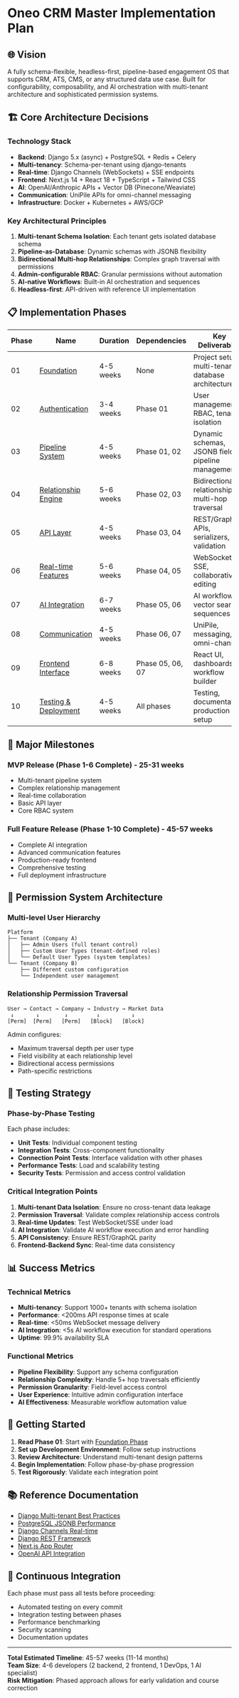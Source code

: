 # Oneo CRM Master Implementation Plan

## 🌐 Vision
A fully schema-flexible, headless-first, pipeline-based engagement OS that supports CRM, ATS, CMS, or any structured data use case. Built for configurability, composability, and AI orchestration with multi-tenant architecture and sophisticated permission systems.

## 🏗️ Core Architecture Decisions

### Technology Stack
- **Backend**: Django 5.x (async) + PostgreSQL + Redis + Celery
- **Multi-tenancy**: Schema-per-tenant using django-tenants
- **Real-time**: Django Channels (WebSockets) + SSE endpoints
- **Frontend**: Next.js 14 + React 18 + TypeScript + Tailwind CSS
- **AI**: OpenAI/Anthropic APIs + Vector DB (Pinecone/Weaviate)
- **Communication**: UniPile APIs for omni-channel messaging
- **Infrastructure**: Docker + Kubernetes + AWS/GCP

### Key Architectural Principles
1. **Multi-tenant Schema Isolation**: Each tenant gets isolated database schema
2. **Pipeline-as-Database**: Dynamic schemas with JSONB flexibility
3. **Bidirectional Multi-hop Relationships**: Complex graph traversal with permissions
4. **Admin-configurable RBAC**: Granular permissions without automation
5. **AI-native Workflows**: Built-in AI orchestration and sequences
6. **Headless-first**: API-driven with reference UI implementation

## 📋 Implementation Phases

| Phase | Name | Duration | Dependencies | Key Deliverables |
|-------|------|----------|--------------|------------------|
| 01 | [Foundation](./Phase-01-Foundation.md) | 4-5 weeks | None | Project setup, multi-tenancy, database architecture |
| 02 | [Authentication](./Phase-02-Authentication.md) | 3-4 weeks | Phase 01 | User management, RBAC, tenant isolation |
| 03 | [Pipeline System](./Phase-03-Pipeline-System.md) | 4-5 weeks | Phase 01, 02 | Dynamic schemas, JSONB fields, pipeline management |
| 04 | [Relationship Engine](./Phase-04-Relationship-Engine.md) | 5-6 weeks | Phase 02, 03 | Bidirectional relationships, multi-hop traversal |
| 05 | [API Layer](./Phase-05-API-Layer.md) | 4-5 weeks | Phase 03, 04 | REST/GraphQL APIs, serializers, validation |
| 06 | [Real-time Features](./Phase-06-Real-Time.md) | 5-6 weeks | Phase 04, 05 | WebSockets, SSE, collaborative editing |
| 07 | [AI Integration](./Phase-07-AI-Integration.md) | 6-7 weeks | Phase 05, 06 | AI workflows, vector search, sequences |
| 08 | [Communication](./Phase-08-Communication.md) | 4-5 weeks | Phase 06, 07 | UniPile, messaging, omni-channel |
| 09 | [Frontend Interface](./Phase-09-Frontend.md) | 6-8 weeks | Phase 05, 06, 07 | React UI, dashboards, workflow builder |
| 10 | [Testing & Deployment](./Phase-10-Testing-Deployment.md) | 4-5 weeks | All phases | Testing, documentation, production setup |

## 🎯 Major Milestones

### MVP Release (Phase 1-6 Complete) - 25-31 weeks
- Multi-tenant pipeline system
- Complex relationship management
- Real-time collaboration
- Basic API layer
- Core RBAC system

### Full Feature Release (Phase 1-10 Complete) - 45-57 weeks
- Complete AI integration
- Advanced communication features
- Production-ready frontend
- Comprehensive testing
- Full deployment infrastructure

## 🔐 Permission System Architecture

### Multi-level User Hierarchy
```
Platform
├── Tenant (Company A)
│   ├── Admin Users (full tenant control)
│   ├── Custom User Types (tenant-defined roles)
│   └── Default User Types (system templates)
└── Tenant (Company B)
    ├── Different custom configuration
    └── Independent user management
```

### Relationship Permission Traversal
```
User → Contact → Company → Industry → Market Data
 ↓       ↓        ↓         ↓          ↓
[Perm]  [Perm]   [Perm]   [Block]   [Block]
```

Admin configures:
- Maximum traversal depth per user type
- Field visibility at each relationship level
- Bidirectional access permissions
- Path-specific restrictions

## 🧪 Testing Strategy

### Phase-by-Phase Testing
Each phase includes:
- **Unit Tests**: Individual component testing
- **Integration Tests**: Cross-component functionality
- **Connection Point Tests**: Interface validation with other phases
- **Performance Tests**: Load and scalability testing
- **Security Tests**: Permission and access control validation

### Critical Integration Points
1. **Multi-tenant Data Isolation**: Ensure no cross-tenant data leakage
2. **Permission Traversal**: Validate complex relationship access controls
3. **Real-time Updates**: Test WebSocket/SSE under load
4. **AI Integration**: Validate AI workflow execution and error handling
5. **API Consistency**: Ensure REST/GraphQL parity
6. **Frontend-Backend Sync**: Real-time data consistency

## 📊 Success Metrics

### Technical Metrics
- **Multi-tenancy**: Support 1000+ tenants with schema isolation
- **Performance**: <200ms API response times at scale
- **Real-time**: <50ms WebSocket message delivery
- **AI Integration**: <5s AI workflow execution for standard operations
- **Uptime**: 99.9% availability SLA

### Functional Metrics
- **Pipeline Flexibility**: Support any schema configuration
- **Relationship Complexity**: Handle 5+ hop traversals efficiently
- **Permission Granularity**: Field-level access control
- **User Experience**: Intuitive admin configuration interface
- **AI Effectiveness**: Measurable workflow automation value

## 🚀 Getting Started

1. **Read Phase 01**: Start with [Foundation Phase](./Phase-01-Foundation.md)
2. **Set up Development Environment**: Follow setup instructions
3. **Review Architecture**: Understand multi-tenant design patterns  
4. **Begin Implementation**: Follow phase-by-phase progression
5. **Test Rigorously**: Validate each integration point

## 📚 Reference Documentation

- [Django Multi-tenant Best Practices](https://django-tenants.readthedocs.io/)
- [PostgreSQL JSONB Performance](https://www.postgresql.org/docs/current/datatype-json.html)
- [Django Channels Real-time](https://channels.readthedocs.io/)
- [Django REST Framework](https://www.django-rest-framework.org/)
- [Next.js App Router](https://nextjs.org/docs/app)
- [OpenAI API Integration](https://platform.openai.com/docs/api-reference)

## 🔄 Continuous Integration

Each phase must pass all tests before proceeding:
- Automated testing on every commit
- Integration testing between phases
- Performance benchmarking
- Security scanning
- Documentation updates

---

**Total Estimated Timeline**: 45-57 weeks (11-14 months)  
**Team Size**: 4-6 developers (2 backend, 2 frontend, 1 DevOps, 1 AI specialist)  
**Risk Mitigation**: Phased approach allows for early validation and course correction